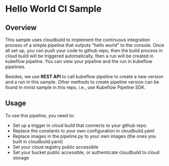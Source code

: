 # Hello World CI Sample

## Overview

This sample uses cloudbuild to implement the continuous integration process of a simple pipeline that outputs "hello world" to the console. Once all set up, you can push your code to github repo, then the build process in cloud build will be triggered automatically, then a run will be created in kubeflow pipeline. You can view your pipeline and the run in kubeflow pipelines.

Besides, we use **REST API** to call kubeflow pipeline to create a new version and a run in this sample. Other methods to create pipeline version can be found in mnist sample in this repo, i.e., use Kubeflow Pipeline SDK.

## Usage

To use this pipeline, you need to:

- Set up a trigger in cloud build that connects to your github repo.
- Replace the constants to your own configuration in cloudbuild.yaml
- Replace images in the pipeline.py to your own images (the ones you built in cloudbuild.yaml)
- Set your cloud registry public accessible
- Set your bucket public accessible, or authenticate cloudbuild to cloud storage
